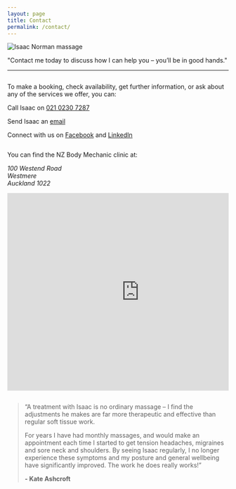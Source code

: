 ```yaml
---
layout: page
title: Contact
permalink: /contact/
---
```


<section class="page-intro">
<img src="{{ site.baseurl }}/images/isaac-norman-massage.png" alt="Isaac Norman massage" class="site-avatar site-avatar-mini">

<p class="u-f-big u-c-txt">"Contact me today to discuss how I can help you – you’ll be in good hands."</p>

<hr>

</section>

<div class="row">

<div class="one-half column">

<p>To make a booking, check availability, get further information, or ask about any of the services we offer, you can:</p>

<p>Call Isaac on <a href="tel:61-21-0230-0230">021 0230 7287</a></p>
<p>Send Isaac an <a href="mailto:isaacjamesnorman@gmail.com">email</a></p>
<p>Connect with us on <a href="https://www.facebook.com/pages/NZbodymechanic/126774667335479" target="_blank">Facebook</a> and <a href="http://nz.linkedin.com/in/isaacjamesnorman" target="_blank">LinkedIn</a></p>

</div>
<div class="one-half column">
<p>You can find the NZ Body Mechanic clinic at:</p>
<address>
<p>100 Westend Road<br>
Westmere<br>
Auckland 1022</p>
</address>
<iframe src="https://www.google.com/maps/embed?pb=!1m18!1m12!1m3!1d3192.5707634341375!2d174.71972979999998!3d-36.8527548!2m3!1f0!2f0!3f0!3m2!1i1024!2i768!4f13.1!3m3!1m2!1s0x6d0d476e73231e27%3A0xd46e76c47b1d21b2!2s100+W+End+Rd%2C+Westmere%2C+Auckland+1022%2C+New+Zealand!5e0!3m2!1sen!2sau!4v1441244842447" width="600" height="450" frameborder="0" style="border:0" allowfullscreen></iframe>

<img src="{{ site.baseurl }}/images/nz-body-mechanic-clinic.png" alt="NZ Body Mechanic massage clinic" style="display: none;"></div>

</div>

<blockquote>
<p>&#8220;A treatment with Isaac is no ordinary massage – I find the adjustments he makes are far more therapeutic and effective than regular soft tissue work.</p>
<p>For years I have had monthly massages, and would make an appointment each time I started to get tension headaches, migraines and sore neck and shoulders.
By seeing Isaac regularly, I no longer experience these symptoms and my posture and general wellbeing have significantly improved. The work he does really works!&#8221;</p>
<p><strong>- Kate Ashcroft</strong></p>
</blockquote>

